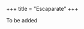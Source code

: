 +++
title = "Escaparate"
+++

To be added

<!-- 

## [GoboLinux Wiki](https://wiki.gobolinux.org/) by NEONsys.org

![GoboLinux image](images/gobolinux.png?width=60pc&classes=shadow)
## [BITS](https://bits-training.de/training/) by Dr. Lutz Gollan

![BITS image](images/bits-train.png?width=60pc&classes=shadow)
-->
